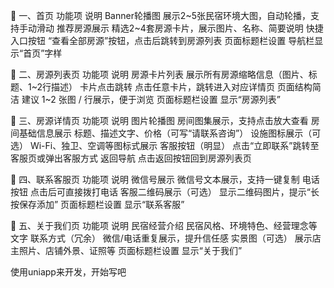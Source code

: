 🔹 一、首页
功能项	说明
Banner轮播图	展示2~5张民宿环境大图，自动轮播，支持手动滑动
推荐房源展示	精选2~4套房源卡片，展示图片、名称、简要说明
快捷入口按钮	“查看全部房源”按钮，点击后跳转到房源列表
页面标题栏设置	导航栏显示“首页”字样

🔹 二、房源列表页
功能项	说明
房源卡片列表	展示所有房源缩略信息（图片、标题、1~2行描述）
卡片点击跳转	点击任意卡片，跳转进入对应详情页
页面结构简洁	建议 1~2 张图 / 行展示，便于浏览
页面标题栏设置	显示“房源列表”

🔹 三、房源详情页
功能项	说明
图片轮播图	房间图集展示，支持点击放大查看
房间基础信息展示	标题、描述文字、价格（可写“请联系咨询”）
设施图标展示（可选）	Wi-Fi、独卫、空调等图标式展示
客服按钮（明显）	点击“立即联系”跳转至客服页或弹出客服方式
返回导航	点击返回按钮回到房源列表页

🔹 四、联系客服页
功能项	说明
微信号展示	微信号文本展示，支持一键复制
电话按钮	点击后可直接拨打电话
客服二维码展示（可选）	显示二维码图片，提示“长按保存添加”
页面标题栏设置	显示“联系客服”

🔹 五、关于我们页
功能项	说明
民宿经营介绍	民宿风格、环境特色、经营理念等文字
联系方式（冗余）	微信/电话重复展示，提升信任感
实景图（可选）	展示店主照片、店铺外景、证照等
页面标题栏设置	显示“关于我们”

使用uniapp来开发，开始写吧
